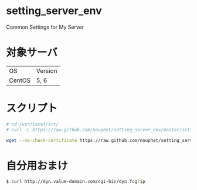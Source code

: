 setting_server_env
==================

Common Settings for My Server

対象サーバ
==================
<table>
    <tr>
        <td>OS</td>
        <td>Version</td>
    </tr>
    <tr>
        <td>CentOS</td>
        <td>5, 6</td>
    </tr>
</table>

スクリプト
==================

```bash
# cd /usr/local/src/
# curl -L https://raw.github.com/nouphet/setting_server_env/master/setting_server_env.sh | bash
```

```bash
wget --no-check-certificate https://raw.github.com/nouphet/setting_server_env/master/setting_server_env.sh
```

自分用おまけ
==================

```bash
$ curl http://dyn.value-domain.com/cgi-bin/dyn.fcg?ip
```

